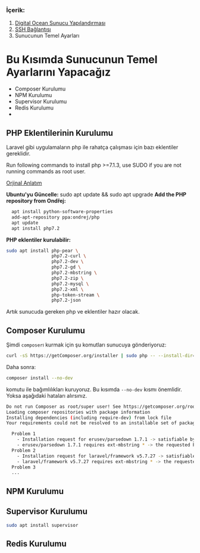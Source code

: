 ### İçerik:
1. [Digital Ocean Sunucu Yapılandırması](https://gitlab.com/tutkun/reading/blob/master/digitaloceans/readme.md)
2. [SSH Bağlantısı](https://gitlab.com/tutkun/reading/blob/master/digitaloceans/ssh-connection.md)
3. Sunucunun Temel Ayarları

# Bu Kısımda Sunucunun Temel Ayarlarını Yapacağız

* Composer Kurulumu
* NPM Kurulumu
* Supervisor Kurulumu
* Redis Kurulumu
* 

## PHP Eklentilerinin Kurulumu
Laravel gibi uygulamaların php ile rahatça çalışması için bazı eklentiler gereklidir.

Run following commands to install php >=7.1.3, use SUDO if you are not running commands as root user.

[Orjinal Anlatım](https://danyal.dk/blog/2018/03/07/install-laravel-required-php-extentions/)

**Ubuntu'yu Güncelle:**
  sudo apt update && sudo apt upgrade
**Add the PHP repository from Ondřej:**
```sh
  apt install python-software-properties
  add-apt-repository ppa:ondrej/php
  apt update
  apt install php7.2
```
**PHP eklentiler kurulabilir:**
```sh
sudo apt install php-pear \
                 php7.2-curl \
                 php7.2-dev \
                 php7.2-gd \
                 php7.2-mbstring \
                 php7.2-zip \
                 php7.2-mysql \
                 php7.2-xml \
                 php-token-stream \
                 php7.2-json
```

Artık sunucuda gereken php ve eklentiler hazır olacak.

## Composer Kurulumu

Şimdi `composer`ı kurmak için şu komutları sunucuya gönderiyoruz:
```sh
curl -sS https://getComposer.org/installer | sudo php -- --install-dir=/usr/local/bin --filename=composer
```

Daha sonra:
```sh
composer install --no-dev
```
komutu ile bağımlılıkları kuruyoruz. Bu kısımda `--no-dev` kısmı önemlidir. Yoksa aşağıdaki hataları alırsınız.

```sh
Do not run Composer as root/super user! See https://getcomposer.org/root for details
Loading composer repositories with package information
Installing dependencies (including require-dev) from lock file
Your requirements could not be resolved to an installable set of packages.

  Problem 1
    - Installation request for erusev/parsedown 1.7.1 -> satisfiable by erusev/parsedown[1.7.1].
    - erusev/parsedown 1.7.1 requires ext-mbstring * -> the requested PHP extension mbstring is missing from your system.
  Problem 2
    - Installation request for laravel/framework v5.7.27 -> satisfiable by laravel/framework[v5.7.27].
    - laravel/framework v5.7.27 requires ext-mbstring * -> the requested PHP extension mbstring is missing from your system.
  Problem 3
  ...
```

## NPM Kurulumu


## Supervisor Kurulumu

```sh
sudo apt install supervisor
```

## Redis Kurulumu
